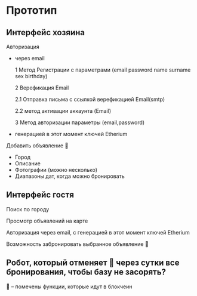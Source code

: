 # Прототип
## Интерфейс хозяина
Авторизация 
* через email 
    
    1 Метод Регистрации с параметрами (email password name surname sex birthday)
    
    2 Верефикация Email
    
    2.1 Отправка письма с ссылкой верефикацией Email(smtp)
    
    2.2 метод активации аккаунта (Email)
    
    3 Метод авторизации параметры (email,password)
* генерацией в этот момент ключей Etherium

Добавить объявление :white_square_button:
* Город
* Описание
* Фотографии (можно несколько) 
* Диапазоны дат, когда можно бронировать

## Интерфейс гостя
Поиск по городу

Просмотр объявлений на карте

Авторизация через email, с генерацией в этот момент ключей Etherium

Возможность забронировать выбранное объявление :white_square_button:

## Робот, который отменяет :white_square_button: через сутки все бронирования, чтобы базу не засорять?

:white_square_button: – помечены функции, которые идут в блокчеин
